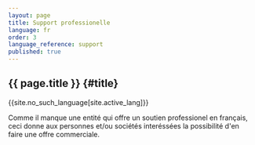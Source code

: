 ```yaml
---
layout: page
title: Support professionelle 
language: fr 
order: 3 
language_reference: support 
published: true
---
```


{{ page.title }} {#title}
----------

{{site.no_such_language[site.active_lang]}}

Comme il manque une entité qui offre un soutien professionel en français, ceci donne aux personnes et/ou sociétés interéssées la possibilité d'en faire une offre commerciale.
